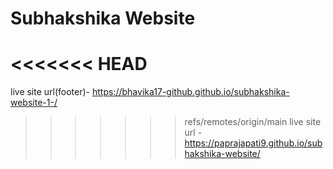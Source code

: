 # Subhakshika Website

<<<<<<< HEAD
=======
live site url(footer)- https://bhavika17-github.github.io/subhakshika-website-1-/

>>>>>>> refs/remotes/origin/main
live site url - https://paprajapati9.github.io/subhakshika-website/
